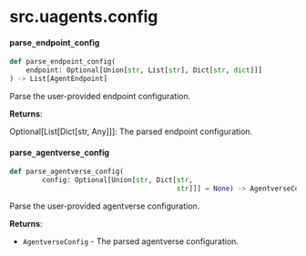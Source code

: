 <a id="src.uagents.config"></a>

# src.uagents.config

<a id="src.uagents.config.parse_endpoint_config"></a>

#### parse`_`endpoint`_`config

```python
def parse_endpoint_config(
    endpoint: Optional[Union[str, List[str], Dict[str, dict]]]
) -> List[AgentEndpoint]
```

Parse the user-provided endpoint configuration.

**Returns**:

  Optional[List[Dict[str, Any]]]: The parsed endpoint configuration.

<a id="src.uagents.config.parse_agentverse_config"></a>

#### parse`_`agentverse`_`config

```python
def parse_agentverse_config(
        config: Optional[Union[str, Dict[str,
                                         str]]] = None) -> AgentverseConfig
```

Parse the user-provided agentverse configuration.

**Returns**:

- `AgentverseConfig` - The parsed agentverse configuration.

